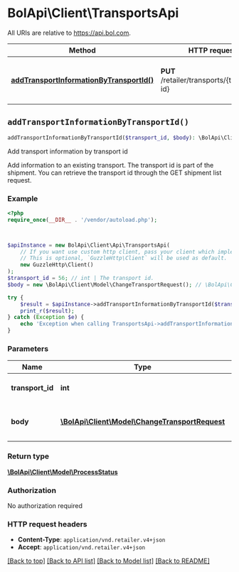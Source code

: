 # BolApi\Client\TransportsApi

All URIs are relative to https://api.bol.com.

Method | HTTP request | Description
------------- | ------------- | -------------
[**addTransportInformationByTransportId()**](TransportsApi.md#addTransportInformationByTransportId) | **PUT** /retailer/transports/{transport-id} | Add transport information by transport id


## `addTransportInformationByTransportId()`

```php
addTransportInformationByTransportId($transport_id, $body): \BolApi\Client\Model\ProcessStatus
```

Add transport information by transport id

Add information to an existing transport. The transport id is part of the shipment. You can retrieve the transport id through the GET shipment list request.

### Example

```php
<?php
require_once(__DIR__ . '/vendor/autoload.php');



$apiInstance = new BolApi\Client\Api\TransportsApi(
    // If you want use custom http client, pass your client which implements `GuzzleHttp\ClientInterface`.
    // This is optional, `GuzzleHttp\Client` will be used as default.
    new GuzzleHttp\Client()
);
$transport_id = 56; // int | The transport id.
$body = new \BolApi\Client\Model\ChangeTransportRequest(); // \BolApi\Client\Model\ChangeTransportRequest | The change transport requested by the user.

try {
    $result = $apiInstance->addTransportInformationByTransportId($transport_id, $body);
    print_r($result);
} catch (Exception $e) {
    echo 'Exception when calling TransportsApi->addTransportInformationByTransportId: ', $e->getMessage(), PHP_EOL;
}
```

### Parameters

Name | Type | Description  | Notes
------------- | ------------- | ------------- | -------------
 **transport_id** | **int**| The transport id. |
 **body** | [**\BolApi\Client\Model\ChangeTransportRequest**](../Model/ChangeTransportRequest.md)| The change transport requested by the user. | [optional]

### Return type

[**\BolApi\Client\Model\ProcessStatus**](../Model/ProcessStatus.md)

### Authorization

No authorization required

### HTTP request headers

- **Content-Type**: `application/vnd.retailer.v4+json`
- **Accept**: `application/vnd.retailer.v4+json`

[[Back to top]](#) [[Back to API list]](../../README.md#endpoints)
[[Back to Model list]](../../README.md#models)
[[Back to README]](../../README.md)
